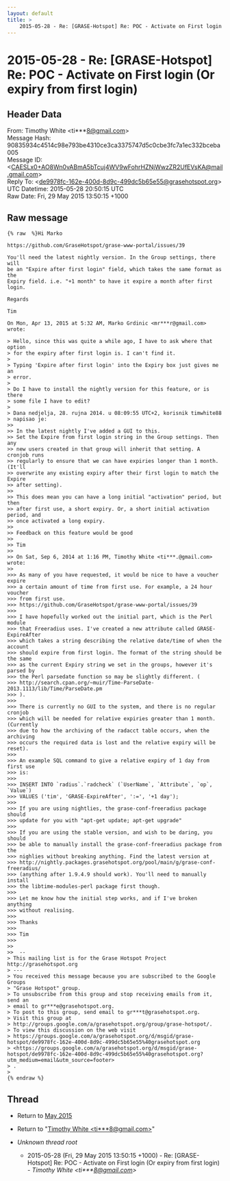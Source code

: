 ```yaml
---
layout: default
title: >
    2015-05-28 - Re: [GRASE-Hotspot] Re: POC - Activate on First login (Or expiry from first login)
---
```


# 2015-05-28 - Re: [GRASE-Hotspot] Re: POC - Activate on First login (Or expiry from first login)

## Header Data

From: Timothy White \<ti***8@gmail.com\><br>
Message Hash: 90835934c4514c98e793be4310ce3ca3375747d5c0cbe3fc7a1ec332bceba005<br>
Message ID: \<CAESLx0+AO8Wn0vABmA5bTcuj4WV9wFohrHZNjWwzZR2UfEVsKA@mail.gmail.com\><br>
Reply To: \<de9978fc-162e-400d-8d9c-499dc5b65e55@grasehotspot.org\><br>
UTC Datetime: 2015-05-28 20:50:15 UTC<br>
Raw Date: Fri, 29 May 2015 13:50:15 +1000<br>

## Raw message

```
{% raw  %}Hi Marko

https://github.com/GraseHotspot/grase-www-portal/issues/39

You'll need the latest nightly version. In the Group settings, there will
be an "Expire after first login" field, which takes the same format as the
Expiry field. i.e. "+1 month" to have it expire a month after first login.

Regards

Tim

On Mon, Apr 13, 2015 at 5:32 AM, Marko Grdinic <mr***r@gmail.com> wrote:

> Hello, since this was quite a while ago, I have to ask where that option
> for the expiry after first login is. I can't find it.
>
> Typing 'Expire after first login' into the Expiry box just gives me an
> error.
>
> Do I have to install the nightly version for this feature, or is there
> some file I have to edit?
>
> Dana nedjelja, 28. rujna 2014. u 08:09:55 UTC+2, korisnik timwhite88
> napisao je:
>>
>> In the latest nightly I've added a GUI to this.
>> Set the Expire from first login string in the Group settings. Then any
>> new users created in that group will inherit that setting. A cronjob runs
>> regularly to ensure that we can have expiries longer than 1 month. (It'll
>> overwrite any existing expiry after their first login to match the Expire
>> after setting).
>>
>> This does mean you can have a long initial "activation" period, but then
>> after first use, a short expiry. Or, a short initial activation period, and
>> once activated a long expiry.
>>
>> Feedback on this feature would be good
>>
>> Tim
>>
>> On Sat, Sep 6, 2014 at 1:16 PM, Timothy White <ti***.@gmail.com> wrote:
>>
>>> As many of you have requested, it would be nice to have a voucher expire
>>> a certain amount of time from first use. For example, a 24 hour voucher
>>> from first use.
>>> https://github.com/GraseHotspot/grase-www-portal/issues/39
>>>
>>> I have hopefully worked out the initial part, which is the Perl module
>>> that Freeradius uses. I've created a new attribute called GRASE-ExpireAfter
>>> which takes a string describing the relative date/time of when the account
>>> should expire from first login. The format of the string should be the same
>>> as the current Expiry string we set in the groups, however it's parsed by
>>> the Perl parsedate function so may be slightly different. (
>>> http://search.cpan.org/~muir/Time-ParseDate-2013.1113/lib/Time/ParseDate.pm
>>> ).
>>>
>>> There is currently no GUI to the system, and there is no regular cronjob
>>> which will be needed for relative expiries greater than 1 month. (Currently
>>> due to how the archiving of the radacct table occurs, when the archiving
>>> occurs the required data is lost and the relative expiry will be reset).
>>>
>>> An example SQL command to give a relative expiry of 1 day from first use
>>> is:
>>>
>>> INSERT INTO `radius`.`radcheck` (`UserName`, `Attribute`, `op`, `Value`)
>>> VALUES ('tim', 'GRASE-ExpireAfter', ':=', '+1 day');
>>>
>>> If you are using nightlies, the grase-conf-freeradius package should
>>> update for you with "apt-get update; apt-get upgrade"
>>>
>>> If you are using the stable version, and wish to be daring, you should
>>> be able to manually install the grase-conf-freeradius package from the
>>> nighlies without breaking anything. Find the latest version at
>>> http://nightly.packages.grasehotspot.org/pool/main/g/grase-conf-freeradius/
>>> (anything after 1.9.4.9 should work). You'll need to manually install
>>> the libtime-modules-perl package first though.
>>>
>>> Let me know how the initial step works, and if I've broken anything
>>> without realising.
>>>
>>> Thanks
>>>
>>> Tim
>>>
>>
>>  --
> This mailing list is for the Grase Hotspot Project http://grasehotspot.org
> ---
> You received this message because you are subscribed to the Google Groups
> "Grase Hotspot" group.
> To unsubscribe from this group and stop receiving emails from it, send an
> email to gr***e@grasehotspot.org.
> To post to this group, send email to gr***t@grasehotspot.org.
> Visit this group at
> http://groups.google.com/a/grasehotspot.org/group/grase-hotspot/.
> To view this discussion on the web visit
> https://groups.google.com/a/grasehotspot.org/d/msgid/grase-hotspot/de9978fc-162e-400d-8d9c-499dc5b65e55%40grasehotspot.org
> <https://groups.google.com/a/grasehotspot.org/d/msgid/grase-hotspot/de9978fc-162e-400d-8d9c-499dc5b65e55%40grasehotspot.org?utm_medium=email&utm_source=footer>
> .
>
{% endraw %}
```

## Thread

+ Return to [May 2015](/archive/2015/05)

+ Return to "[Timothy White <ti***8<span>@</span>gmail.com>](/authors/ti___8_at_gmail_com)"

+ _Unknown thread root_
  + 2015-05-28 (Fri, 29 May 2015 13:50:15 +1000) - Re: [GRASE-Hotspot] Re: POC - Activate on First login (Or expiry from first login) - _Timothy White \<ti***8@gmail.com\>_

